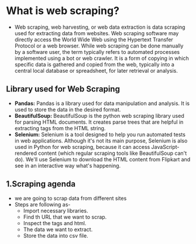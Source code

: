 # What is web scraping?

- Web scraping, web harvesting, or web data extraction is data scraping used for extracting data from websites. Web scraping software may directly access the World Wide Web using the Hypertext Transfer Protocol or a web browser. While web scraping can be done manually by a software user, the term typically refers to automated processes implemented using a bot or web crawler. It is a form of copying in which specific data is gathered and copied from the web, typically into a central local database or spreadsheet, for later retrieval or analysis.

## Library used for Web Scraping

   - **Pandas:** Pandas is a library used for data manipulation and analysis. It is used to store the data in the desired format.
   - **BeautifulSoup:** BeautifulSoup is the python web scraping library used for parsing HTML documents. It creates parse trees that are helpful in extracting tags from the HTML string.
   - **Selenium:** Selenium is a tool designed to help you run automated tests in web applications. Although it's not its main purpose, Selenium is also used in Python for web scraping, because it can access JavaScript-rendered content (which regular scraping tools like BeautifulSoup can't do). We'll use Selenium to download the HTML content from Flipkart and see in an interactive way what's happening.

## 1.Scraping agenda

-  we are going to scrap  data from different sites 
- Steps are following as-
    - Import necessary libraries.
    - Find th URL that we want to scrap.
    - Inspect the tags and html.
    - The data we want to extract.
    - Store the data into csv file.
